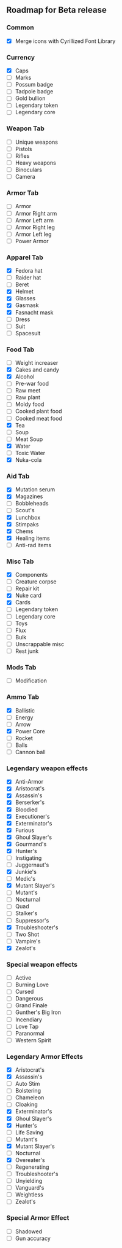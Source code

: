 ## Roadmap for Beta release

### Common
 - [x] Merge icons with Cyrillized Font Library

### Currency
 - [x] Caps
 - [ ] Marks
 - [ ] Possum badge
 - [ ] Tadpole badge
 - [ ] Gold bullion
 - [ ] Legendary token
 - [ ] Legendary core

### Weapon Tab 
 - [ ] Unique weapons
 - [ ] Pistols
 - [ ] Rifles
 - [ ] Heavy weapons
 - [ ] Binoculars
 - [ ] Camera

### Armor Tab
 - [ ] Armor
 - [ ] Armor Right arm
 - [ ] Armor Left arm
 - [ ] Armor Right leg
 - [ ] Armor Left leg
 - [ ] Power Armor 

### Apparel Tab
 - [x] Fedora hat
 - [ ] Raider hat
 - [ ] Beret
 - [x] Helmet
 - [x] Glasses
 - [x] Gasmask
 - [x] Fasnacht mask
 - [ ] Dress
 - [ ] Suit
 - [ ] Spacesuit

### Food Tab
 - [ ] Weight increaser
 - [x] Cakes and candy
 - [x] Alcohol
 - [ ] Pre-war food
 - [ ] Raw meet
 - [ ] Raw plant
 - [ ] Moldy food
 - [ ] Cooked plant food
 - [ ] Cooked meat food
 - [x] Tea
 - [ ] Soup
 - [ ] Meat Soup
 - [x] Water
 - [ ] Toxic Water
 - [x] Nuka-cola

### Aid Tab
 - [x] Mutation serum
 - [x] Magazines
 - [ ] Bobbleheads
 - [ ] Scout's
 - [x] Lunchbox
 - [x] Stimpaks
 - [x] Chems
 - [x] Healing items
 - [ ] Anti-rad items

### Misc Tab
 - [x] Components
 - [ ] Creature corpse
 - [ ] Repair kit
 - [x] Nuke card
 - [x] Cards
 - [ ] Legendary token
 - [ ] Legendary core
 - [ ] Toys
 - [ ] Flux
 - [ ] Bulk
 - [ ] Unscrappable misc
 - [ ] Rest junk

### Mods Tab
 - [ ] Modification

### Ammo Tab
 - [x] Ballistic
 - [ ] Energy
 - [ ] Arrow
 - [x] Power Core
 - [ ] Rocket
 - [ ] Balls
 - [ ] Cannon ball

### Legendary weapon effects
 - [x] Anti-Armor
 - [x] Aristocrat's
 - [x] Assassin's
 - [x] Berserker's
 - [x] Bloodied
 - [x] Executioner's
 - [x] Exterminator's
 - [x] Furious
 - [x] Ghoul Slayer's
 - [x] Gourmand's
 - [x] Hunter's
 - [ ] Instigating
 - [ ] Juggernaut's
 - [x] Junkie's
 - [ ] Medic's
 - [x] Mutant Slayer's
 - [ ] Mutant's
 - [ ] Nocturnal
 - [ ] Quad
 - [ ] Stalker's
 - [ ] Suppressor's
 - [x] Troubleshooter's
 - [ ] Two Shot
 - [ ] Vampire's
 - [x] Zealot's

### Special weapon effects
 - [ ] Active
 - [ ] Burning Love
 - [ ] Cursed
 - [ ] Dangerous
 - [ ] Grand Finale
 - [ ] Gunther's Big Iron
 - [ ] Incendiary
 - [ ] Love Tap
 - [ ] Paranormal
 - [ ] Western Spirit

### Legendary Armor Effects   
 - [x] Aristocrat's
 - [x] Assassin's
 - [ ] Auto Stim
 - [ ] Bolstering
 - [ ] Chameleon
 - [ ] Cloaking
 - [x] Exterminator's
 - [x] Ghoul Slayer's
 - [x] Hunter's
 - [ ] Life Saving
 - [ ] Mutant's
 - [x] Mutant Slayer's
 - [ ] Nocturnal
 - [x] Overeater's
 - [ ] Regenerating
 - [ ] Troubleshooter's
 - [ ] Unyielding
 - [ ] Vanguard's
 - [ ] Weightless
 - [ ] Zealot's

### Special Armor Effect
 - [ ] Shadowed
 - [ ] Gun accuracy 